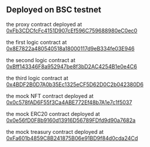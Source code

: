## Deployed on BSC testnet

the proxy contract deployed at [0xFb3CDCfcFc4151D907cEf596C759688980eC0ec0](https://testnet.bscscan.com/address/0xFb3CDCfcFc4151D907cEf596C759688980eC0ec0#code)

the first logic contract at [0x8E7822a480540518a18000117d9eB334fe03E946](https://testnet.bscscan.com/address/0x8E7822a480540518a18000117d9eB334fe03E946#code)

the second logic contract at [0xBff143346F8a952947be8f3bD2AC4254B1e0e4C6](https://testnet.bscscan.com/address/0xbff143346f8a952947be8f3bd2ac4254b1e0e4c6#code)

the third logic contract at [0x4BDF2B0D7A0b35Ec1325eCF5D62D0C2b042380D6](https://testnet.bscscan.com/address/0x4bdf2b0d7a0b35ec1325ecf5d62d0c2b042380d6#code)

the mock NFT contract deployed at [0x0c578fAD6F55f3Ca4ABE772Ef48b7A1e7c1f5037](https://testnet.bscscan.com/address/0xbff143346f8a952947be8f3bd2ac4254b1e0e4c6#code)

the mock ERC20 contract deployed at [0x0e56fD0F8b9160d13916D56789FDfd9d90a7682a](https://testnet.bscscan.com/address/0x0e56fD0F8b9160d13916D56789FDfd9d90a7682a#code)

the mock treasury contract deployed at [0xFa601b4859C8B241875B06e91BD9f84d0cda24Cd](https://testnet.bscscan.com/address/0xfa601b4859c8b241875b06e91bd9f84d0cda24cd#code)